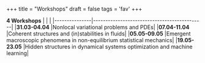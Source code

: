 +++
title = "Workshops"
draft = false
tags = 'fav'
+++



**4 Workshops**
|               |                                             |
|---------------|---------------------------------------------|
|**31.03-04.04**	|Nonlocal variational problems and PDEs|
|**07.04-11.04**	|Coherent structures and (in)stabilities in fluids|
|**05.05-09.05**	|Emergent macroscopic phenomena in non-equilibrium statistical mechanics|
|**19.05-23.05**	|Hidden structures in dynamical systems optimization and machine learning|
